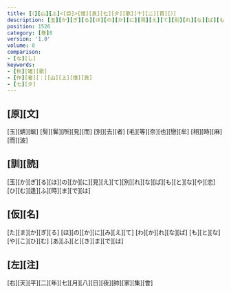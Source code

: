 ```yaml
---
title: [（][山][上]<[臣]>[憶][良][七][夕][歌][十][二][首][）]
description: [玉][か][ぎ][る][ほ][の][か][に][見][え][て][別][れ][な][ば][も][と][な][や][恋][ひ][む][逢][ふ][時][ま][で][は]
position: 1526
category: [巻]8
version: '1.0'
volume: 8
comparison:
- [な][し]
keywords:
- [秋][雑][歌]
- [作][者][：][山][上][憶][良]
- [七][夕]
---
```


## [原][文]

[玉][蜻][蜒] [髣][髴][所][見][而] [別][去][者] [毛][等][奈][也][戀][牟] [相][時][麻][而][波]

## [訓][読]

[玉][か][ぎ][る][ほ][の][か][に][見][え][て][別][れ][な][ば][も][と][な][や][恋][ひ][む][逢][ふ][時][ま][で][は]

## [仮][名]

[た][ま][か][ぎ][る] [ほ][の][か][に][み][え][て] [わ][か][れ][な][ば] [も][と][な][や][こ][ひ][む] [あ][ふ][と][き][ま][で][は]

## [左][注]

[右][天][平][二][年][七][月][八][日][夜][帥][家][集][會]
